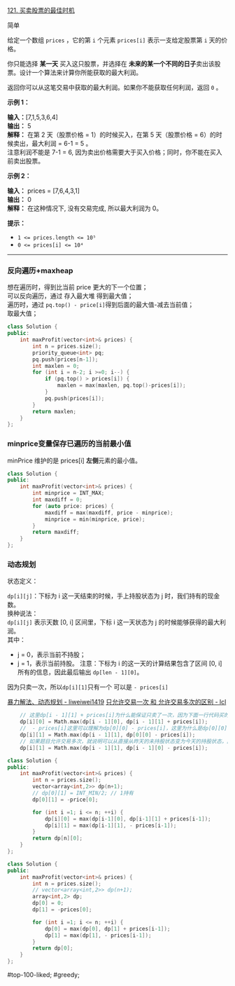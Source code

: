 [121. 买卖股票的最佳时机](https://leetcode.cn/problems/best-time-to-buy-and-sell-stock/)

简单

给定一个数组 `prices` ，它的第 `i` 个元素 `prices[i]` 表示一支给定股票第 `i` 天的价格。

你只能选择 **某一天** 买入这只股票，并选择在 **未来的某一个不同的日子**卖出该股票。设计一个算法来计算你所能获取的最大利润。

返回你可以从这笔交易中获取的最大利润。如果你不能获取任何利润，返回 `0` 。

**示例 1：**

**输入：**[7,1,5,3,6,4]  
**输出：** 5  
**解释：** 在第 2 天（股票价格 = 1）的时候买入，在第 5 天（股票价格 = 6）的时候卖出，最大利润 = 6-1 = 5 。  
     注意利润不能是 7-1 = 6, 因为卖出价格需要大于买入价格；同时，你不能在买入前卖出股票。  

**示例 2：**

**输入：** prices = [7,6,4,3,1]  
**输出：** 0  
**解释：** 在这种情况下, 没有交易完成, 所以最大利润为 0。  

**提示：**

- `1 <= prices.length <= 10⁵`
- `0 <= prices[i] <= 10⁴`
---- ----
### 反向遍历+maxheap
想在遍历时，得到比当前 price 更大的下一个位置；  
可以反向遍历，通过 存入最大堆 得到最大值；  
遍历时，通过 `pq.top() - price[i]`得到后面的最大值-减去当前值；  
取最大值；  
```cpp
class Solution {
public:
    int maxProfit(vector<int>& prices) {
        int n = prices.size();
        priority_queue<int> pq;
        pq.push(prices[n-1]);
        int maxlen = 0;
        for (int i = n-2; i >=0; i--) {
            if (pq.top() > prices[i]) {
                maxlen = max(maxlen, pq.top()-prices[i]);
            }
            pq.push(prices[i]);
        }
        return maxlen;
    }
};
```
### minprice变量保存已遍历的当前最小值
minPrice 维护的是 prices[i] **左侧**元素的最小值。  
```cpp
class Solution {
public:
    int maxProfit(vector<int>& prices) {
        int minprice = INT_MAX;
        int maxdiff = 0;
        for (auto price: prices) {
            maxdiff = max(maxdiff, price - minprice);
            minprice = min(minprice, price);
        }
        return maxdiff;
    }
};
```

### 动态规划

状态定义：

`dp[i][j]`：下标为 i 这一天结束的时候，手上持股状态为 j 时，我们持有的现金数。  
换种说法：  
`dp[i][j]` 表示天数 [0, i] 区间里，下标 i 这一天状态为 j 的时候能够获得的最大利润。  
其中：  
- j = 0，表示当前不持股；
- j = 1，表示当前持股。
注意：下标为 i 的这一天的计算结果包含了区间 [0, i] 所有的信息，因此最后输出 `dp[len - 1][0]`。

因为只卖一次，所以`dp[i][1]`只有一个 可以是 `- prices[i]`

[暴力解法、动态规划 - liweiwei1419](https://leetcode.cn/problems/best-time-to-buy-and-sell-stock/solutions/38477/bao-li-mei-ju-dong-tai-gui-hua-chai-fen-si-xiang-b)
[只允许交易一次 和 允许交易多次的区别 - lcl](https://leetcode.cn/problems/best-time-to-buy-and-sell-stock/solutions/38477/bao-li-mei-ju-dong-tai-gui-hua-chai-fen-si-xiang-b/comments/774447/)
```cpp
    // 这里dp[i - 1][1] + prices[i]为什么能保证只卖了一次，因为下面一行代码买的时候已经保证了只买一次，所以这里自然就保证了只卖一次，不管是只允许交易一次还是允许交易多次，这行代码都不用变，因为只要保证只买一次（保证了只卖一次）或者买多次（保证了可以卖多次）即可。
    dp[i][0] = Math.max(dp[i - 1][0], dp[i - 1][1] + prices[i]);
    //  - prices[i]这里可以理解为dp[0][0] - prices[i]，这里为什么是dp[0][0] - prices[i]，因为只有这样才能保证只买一次，所以需要用一开始初始化的未持股的现金dp[0][0]减去当天的股价
    dp[i][1] = Math.max(dp[i - 1][1], dp[0][0] - prices[i]);
    // 如果题目允许交易多次，就说明可以从直接从昨天的未持股状态变为今天的持股状态，因为昨天未持股状态可以代表之前买过又卖过后的状态，也就是之前交易过多次后的状态。也就是下面的代码。
    dp[i][1] = Math.max(dp[i - 1][1], dp[i - 1][0] - prices[i]);
```

```cpp
class Solution {
public:
    int maxProfit(vector<int>& prices) {
        int n = prices.size();
        vector<array<int,2>> dp(n+1);
        // dp[0][1] = INT_MIN/2; // 1持有
        dp[0][1] = -price[0];

        for (int i =1; i <= n; ++i) {
            dp[i][0] = max(dp[i-1][0], dp[i-1][1] + prices[i-1]);
            dp[i][1] = max(dp[i-1][1], - prices[i-1]);
        }
        return dp[n][0];
    }
};
```

```cpp
class Solution {
public:
    int maxProfit(vector<int>& prices) {
        int n = prices.size();
        // vector<array<int,2>> dp(n+1);
        array<int,2> dp;
        dp[0] = 0;
        dp[1] = -prices[0];

        for (int i =1; i <= n; ++i) {
            dp[0] = max(dp[0], dp[1] + prices[i-1]);
            dp[1] = max(dp[1], - prices[i-1]);
        }
        return dp[0];
    }
};
```

#top-100-liked; #greedy;